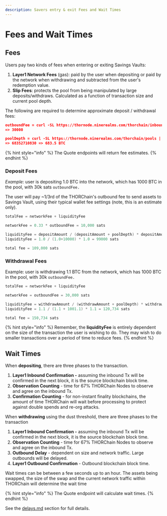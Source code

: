 ```yaml
---
description: Savers entry & exit Fees and Wait Times
---
```


# Fees and Wait Times

## **Fees**

Users pay two kinds of fees when entering or exiting Savings Vaults:

1. **Layer1 Network Fees** (gas): paid by the user when depositing or paid by the network when withdrawing and subtracted from the user's redemption value.
2. **Slip Fees**: protects the pool from being manipulated by large deposits/withdraws. Calculated as a function of transaction size and current pool depth.

The following are required to determine approximate deposit / withdrawal fees:

```json
outboundFee = curl -SL https://thornode.ninerealms.com/thorchain/inbound_addresses | jq '.[] | select(.chain == "BTC") | .outbound_fee'
=> 30000

poolDepth = curl -SL https://thornode.ninerealms.com/thorchain/pools | jq '.[] | select(.asset == "BTC.BTC") | .balance_asset'
=> 68352710830 => 683.5 BTC
```

{% hint style="info" %}
The Quote endpoints will return fee estimates.
{% endhint %}

### Deposit Fees

_Example:_ user is depositing 1.0 BTC into the network, which has 1000 BTC in the pool, with 30k sats `outboundFee.`

The user will pay \~1/3rd of the THORChain's outbound fee to send assets to Savings Vault, using their typical wallet fee settings (note, this is an estimate only).

```go
totalFee = networkFee + liquidityFee

networkFee = 0.33 * outboundFee = 10,000 sats

liquidityFee = depositAmount / (depositAmount + poolDepth) * depositAmount
liquidityFee = 1.0 / (1.0+10000) * 1.0 = 99000 sats

total fee = 109,000 sats
```

### Withdrawal Fees

Example: user is withdrawing 1.1 BTC from the network, which has 1000 BTC in the pool, with 30k `outboundFee.`

```go
totalFee = networkFee + liquidityFee

networkFee = outboundFee = 30,000 sats

liquidityFee = withdrawAmount / (withdrawAmount + poolDepth) * withdrawAmount
liquidityFee = 1.1 / (1.1 + 1001.1) * 1.1 = 120,734 sats

total fee = 150,734 sats
```

{% hint style="info" %}
Remember, the **liquidityFee** is entirely dependent on the size of the transaction the user is wishing to do. They may wish to do smaller transactions over a period of time to reduce fees.
{% endhint %}

## Wait Times

When **depositing**, there are three phases to the transaction.

1. **Layer1 Inbound Confirmation -** assuming the inbound Tx will be confirmed in the next block, it is the source blockchain block time.
2. **Observation Counting** - time for 67% THORChain Nodes to observe and agree on the inbound Tx.
3. **Confirmation Counting** - for non-instant finality blockchains, the amount of time THORChain will wait before processing to protect against double spends and re-org attacks.

When **withdrawing** using the dust threshold, there are three phases to the transaction

1. **Layer1 Inbound Confirmation -** assuming the inbound Tx will be confirmed in the next block, it is the source blockchain block time.
2. **Observation Counting** - time for 67% THORChain Nodes to observe and agree on the inbound Tx.
3. **Outbound Delay** - dependent on size and network traffic. Large outbounds will be delayed.
4. **Layer1 Outbound Confirmation** - Outbound blockchain block time.

Wait times can be between a few seconds up to an hour. The assets being swapped, the size of the swap and the current network traffic within THORChain will determine the wait time

{% hint style="info" %}
The Quote endpoint will calculate wait times.
{% endhint %}

See the [delays.md](../concepts/delays.md "mention") section for full details.
